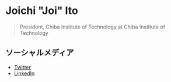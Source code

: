 # Joichi "Joi" Ito

> President, Chiba Institute of Technology at Chiba Institute of Technology

## ソーシャルメディア

- [Twitter](Joi)
- [LinkedIn](joichi-ito)

